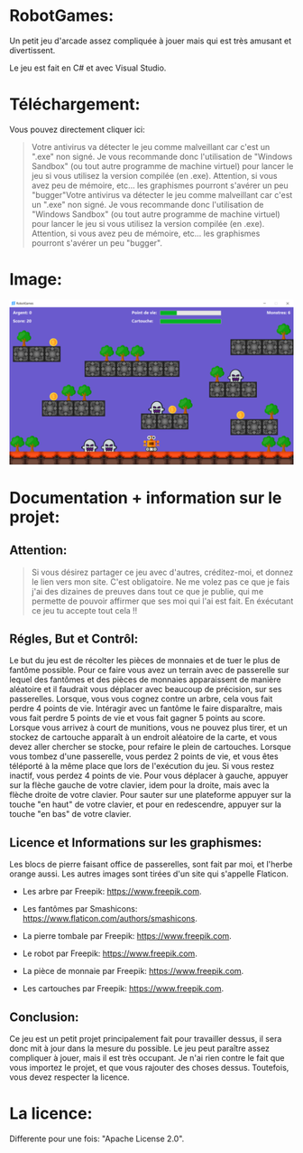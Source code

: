 # RobotGames:

Un petit jeu d'arcade assez compliquée à jouer mais qui est très amusant et divertissent.

Le jeu est fait en C# et avec Visual Studio.

# Téléchargement:

Vous pouvez directement cliquer ici:

> Votre antivirus va détecter le jeu comme malveillant car c'est un ".exe" non signé. Je vous recommande donc l'utilisation de "Windows Sandbox" (ou tout autre programme de machine virtuel) pour lancer le jeu si vous utilisez la version compilée (en .exe). Attention, si vous avez peu de mémoire, etc... les graphismes pourront s'avérer un peu "bugger"Votre antivirus va détecter le jeu comme malveillant car c'est un ".exe" non signé. Je vous recommande donc l'utilisation de "Windows Sandbox" (ou tout autre programme de machine virtuel) pour lancer le jeu si vous utilisez la version compilée (en .exe). Attention, si vous avez peu de mémoire, etc... les graphismes pourront s'avérer un peu "bugger".

# Image:

![alt text](https://github.com/Nde-Code/RobotGames/blob/main/robotgames.png)

# Documentation + information sur le projet:

## Attention:

> Si vous désirez partager ce jeu avec d'autres, créditez-moi, et donnez le lien vers mon site. C'est obligatoire. Ne me volez pas ce que je fais j'ai des dizaines de preuves dans tout ce que je publie, qui me permette de pouvoir affirmer que ses moi qui l'ai est fait. En éxécutant ce jeu tu accepte tout cela !!

## Régles, But et Contrôl:

Le but du jeu est de récolter les pièces de monnaies et de tuer le plus de fantôme possible. Pour ce faire vous avez un terrain avec de passerelle sur lequel des fantômes et des pièces de monnaies apparaissent de manière aléatoire et il faudrait vous déplacer avec beaucoup de précision, sur ses passerelles. Lorsque, vous vous cognez contre un arbre, cela vous fait perdre 4 points de vie. Intéragir avec un fantôme le faire disparaître, mais vous fait perdre 5 points de vie et vous fait gagner 5 points au score. Lorsque vous arrivez à court de munitions, vous ne pouvez plus tirer, et un stockez de cartouche apparaît à un endroit aléatoire de la carte, et vous devez aller chercher se stocke, pour refaire le plein de cartouches. Lorsque vous tombez d'une passerelle, vous perdez 2 points de vie, et vous êtes téléporté à la même place que lors de l'exécution du jeu. Si vous restez inactif, vous perdez 4 points de vie. Pour vous déplacer à gauche, appuyer sur la flèche gauche de votre clavier, idem pour la droite, mais avec la flèche droite de votre clavier. Pour sauter sur une plateforme appuyer sur la touche "en haut" de votre clavier, et pour en redescendre, appuyer sur la touche "en bas" de votre clavier.

## Licence et Informations sur les graphismes:

Les blocs de pierre faisant office de passerelles, sont fait par moi, et l'herbe orange aussi. Les autres images sont tirées d'un site qui s'appelle Flaticon.

- Les arbre par Freepik: https://www.freepik.com.

- Les fantômes par Smashicons: https://www.flaticon.com/authors/smashicons.

- La pierre tombale par Freepik: https://www.freepik.com.

- Le robot par Freepik: https://www.freepik.com.

- La pièce de monnaie par Freepik: https://www.freepik.com. 

- Les cartouches par Freepik: https://www.freepik.com.

## Conclusion:

Ce jeu est un petit projet principalement fait pour travailler dessus, il sera donc mit à jour dans la mesure du possible. Le jeu peut paraître assez compliquer à jouer, mais il est très occupant. Je n'ai rien contre le fait que vous importez le projet, et que vous rajouter des choses dessus. Toutefois, vous devez respecter la licence. 

# La licence:

Differente pour une fois: "Apache License 2.0".
